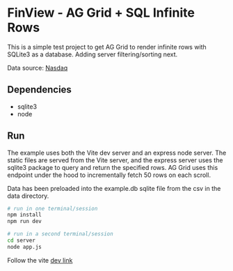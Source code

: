 # FinView - AG Grid + SQL Infinite Rows

This is a simple test project to get AG Grid to render infinite rows with
SQLite3 as a database. Adding server filtering/sorting next.

Data source: [Nasdaq](https://www.nasdaq.com/market-activity/stocks/aapl/historical?page=1&rows_per_page=10&timeline=y10)

## Dependencies

- sqlite3
- node

## Run

The example uses both the Vite dev server and an express node server. The
static files are served from the Vite server, and the express server uses
the sqlite3 package to query and return the specified rows. AG Grid uses this
endpoint under the hood to incrementally fetch 50 rows on each scroll.

Data has been preloaded into the example.db sqlite file from the csv in the
data directory.

```bash
# run in one terminal/session
npm install
npm run dev
```

```bash
# run in a second terminal/session
cd server
node app.js
```

Follow the vite [dev link](http://localhost:5173)
